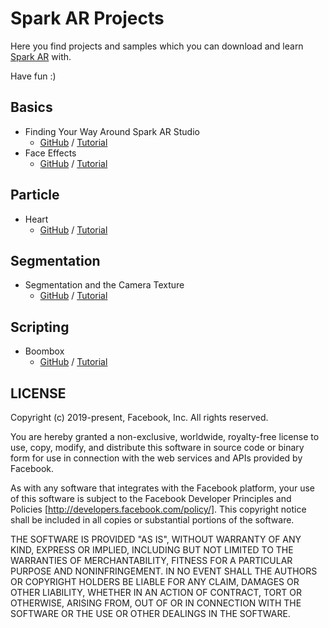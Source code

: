 # Spark AR Projects

Here you find projects and samples which you can download and learn [Spark AR](https://sparkar.facebook.com/ar-studio/) with.

Have fun :)


## Basics
- Finding Your Way Around Spark AR Studio
	- [GitHub](https://github.com/jalizadeh/Spark-AR-Projects/tree/master/Basics/01%20-%20Finding%20Your%20Way%20Around%20Spark%20AR%20Studio) / [Tutorial](https://sparkar.facebook.com/ar-studio/learn/documentation/before-you-start/basics/finding-your-way-around/)
- Face Effects
	- [GitHub](https://github.com/jalizadeh/Spark-AR-Projects/tree/master/Basics/02%20-%20Face%20Effects) / [Tutorial](https://sparkar.facebook.com/ar-studio/learn/documentation/tutorials/quick-start-guide)



## Particle
- Heart
	- [GitHub](https://github.com/jalizadeh/Spark-AR-Projects/tree/master/Particles/Heart) / [Tutorial](https://sparkar.facebook.com/ar-studio/learn/documentation/tutorials/using-particles)


## Segmentation
- Segmentation and the Camera Texture
	- [GitHub](https://github.com/jalizadeh/Spark-AR-Projects/tree/master/Segmentation/) / [Tutorial](https://sparkar.facebook.com/ar-studio/learn/documentation/tutorials-and-samples/tutorials/segmentation-and-camera-texture)



## Scripting
- Boombox
	- [GitHub](https://github.com/jalizadeh/Spark-AR-Projects/tree/master/Scripting/Boombox) / [Tutorial](https://sparkar.facebook.com/ar-studio/learn/documentation/scripting/scripting-tutorial/)



## LICENSE
Copyright (c) 2019-present, Facebook, Inc. All rights reserved.

You are hereby granted a non-exclusive, worldwide, royalty-free license to use,
copy, modify, and distribute this software in source code or binary form for use
in connection with the web services and APIs provided by Facebook.

As with any software that integrates with the Facebook platform, your use of
this software is subject to the Facebook Developer Principles and Policies
[http://developers.facebook.com/policy/]. This copyright notice shall be
included in all copies or substantial portions of the software.

THE SOFTWARE IS PROVIDED "AS IS", WITHOUT WARRANTY OF ANY KIND, EXPRESS OR
IMPLIED, INCLUDING BUT NOT LIMITED TO THE WARRANTIES OF MERCHANTABILITY, FITNESS
FOR A PARTICULAR PURPOSE AND NONINFRINGEMENT. IN NO EVENT SHALL THE AUTHORS OR
COPYRIGHT HOLDERS BE LIABLE FOR ANY CLAIM, DAMAGES OR OTHER LIABILITY, WHETHER
IN AN ACTION OF CONTRACT, TORT OR OTHERWISE, ARISING FROM, OUT OF OR IN
CONNECTION WITH THE SOFTWARE OR THE USE OR OTHER DEALINGS IN THE SOFTWARE.